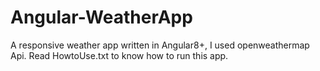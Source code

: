 # Angular-WeatherApp
A responsive weather app written in Angular8+, I used openweathermap Api. Read HowtoUse.txt to know how to run this app.
